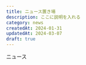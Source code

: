 ```yaml
---
title: ニュース置き場
description: ここに説明を入れる
category: news
createdAt: 2024-01-31
updatedAt: 2024-03-07
draft: true
---
```


ニュース
